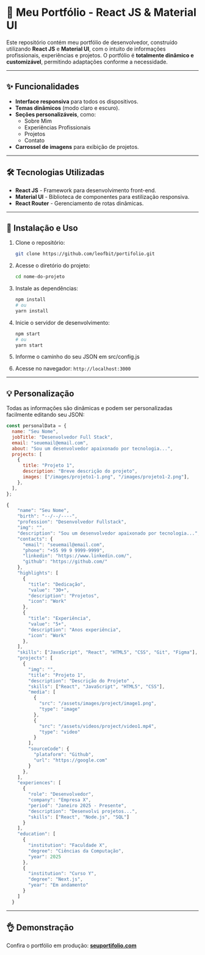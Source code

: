 # 🌟 Meu Portfólio - React JS & Material UI

Este repositório contém meu portfólio de desenvolvedor, construído utilizando **React JS** e **Material UI**, com o intuito de informações profissionais, experiências e projetos. O portfólio é **totalmente dinâmico e customizável**, permitindo adaptações conforme a necessidade.

---

## ✨ Funcionalidades

- **Interface responsiva** para todos os dispositivos.
- **Temas dinâmicos** (modo claro e escuro).
- **Seções personalizáveis**, como:
  - Sobre Mim
  - Experiências Profissionais
  - Projetos
  - Contato
- **Carrossel de imagens** para exibição de projetos.

---

## 🛠 Tecnologias Utilizadas

- **React JS** - Framework para desenvolvimento front-end.
- **Material UI** - Biblioteca de componentes para estilização responsiva.
- **React Router** - Gerenciamento de rotas dinâmicas.

---

## 🔧 Instalação e Uso

1. Clone o repositório:

   ```bash
   git clone https://github.com/leofbit/portifolio.git
   ```

2. Acesse o diretório do projeto:

   ```bash
   cd nome-do-projeto
   ```

3. Instale as dependências:

   ```bash
   npm install
   # ou
   yarn install
   ```

4. Inicie o servidor de desenvolvimento:

   ```bash
   npm start
   # ou
   yarn start
   ```
5. Informe o caminho do seu JSON em src/config.js

6. Acesse no navegador: `http://localhost:3000`

---

## 💡 Personalização

Todas as informações são dinâmicas e podem ser personalizadas facilmente editando seu JSON:

```jsx
const personalData = {
  name: "Seu Nome",
  jobTitle: "Desenvolvedor Full Stack",
  email: "seuemail@email.com",
  about: "Sou um desenvolvedor apaixonado por tecnologia...",
  projects: [
    {
      title: "Projeto 1",
      description: "Breve descrição do projeto",
      images: ["/images/projeto1-1.png", "/images/projeto1-2.png"],
    },
  ],
};

{
    "name": "Seu Nome",
    "birth": "--/--/----",
    "profession": "Desenvolvedor Fullstack",
    "img": "",
    "description": "Sou um desenvolvedor apaixonado por tecnologia...",
    "contacts": {
      "email": "seuemail@email.com",
      "phone": "+55 99 9 9999-9999",
      "linkedin": "https://www.linkedin.com/",
      "github": "https://github.com/"
    },
    "highlights": [
      { 
        "title": "Dedicação", 
        "value": "30+",
        "description": "Projetos", 
        "icon": "Work"
      },
      { 
        "title": "Experiência", 
        "value": "5+",
        "description": "Anos experiência", 
        "icon": "Work"
      },
    ],
    "skills": ["JavaScript", "React", "HTML5", "CSS", "Git", "Figma"],
    "projects": [
      {
        "img": "",
        "title": "Projeto 1",
        "description": "Descrição do Projeto" ,
        "skills": ["React", "JavaScript", "HTML5", "CSS"],
        "media": [
          {
            "src": "/assets/images/project/image1.png",
            "type": "image"
          },
          {
            "src": "/assets/videos/project/video1.mp4",
            "type": "video"
          }
        ],
        "sourceCode": {
          "plataform": "Github",
          "url": "https://google.com"
        }
      },
    ],
    "experiences": [
      {
        "role": "Desenvolvedor",
        "company": "Empresa X",
        "period": "Janeiro 2025 - Presente",
        "description": "Desenvolvi projetos...",
        "skills": ["React", "Node.js", "SQL"]
      }
    ],
    "education": [
      {
        "institution": "Faculdade X",
        "degree": "Ciências da Computação",
        "year": 2025
      },
      {
        "institution": "Curso Y",
        "degree": "Next.js",
        "year": "Em andamento"
      }
    ]
  }
```

---

## 👌 Demonstração

Confira o portfólio em produção: [**seuportifolio.com**](https://seuportifolio.com)
